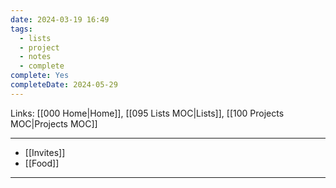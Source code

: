 ```yaml
---
date: 2024-03-19 16:49
tags:
  - lists
  - project
  - notes
  - complete
complete: Yes
completeDate: 2024-05-29
---
```

Links: [[000 Home|Home]], [[095 Lists MOC|Lists]], [[100 Projects MOC|Projects MOC]]

---
- [[Invites]]
- [[Food]]

---
